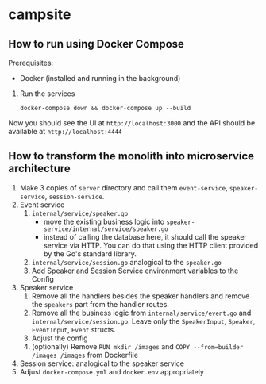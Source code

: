 # campsite

## How to run using Docker Compose
Prerequisites: 
- Docker (installed and running in the background)

1. Run the services
    ```
    docker-compose down && docker-compose up --build
    ```

Now you should see the UI at `http://localhost:3000` and the API should be available at `http://localhost:4444`

## How to transform the monolith into microservice architecture

1. Make 3 copies of `server` directory and call them `event-service`, `speaker-service`, `session-service`.
2. Event service
    1. `internal/service/speaker.go`
        - move the existing business logic into `speaker-service/internal/service/speaker.go`
        - instead of calling the database here, it should call the speaker service via HTTP. You can do that using the HTTP client provided by the Go's standard library.
    2. `internal/service/session.go` analogical to the `speaker.go`
    3. Add Speaker and Session Service environment variables to the Config
3. Speaker service
    1. Remove all the handlers besides the speaker handlers and remove the `speakers` part from the handler routes.
    2. Remove all the business logic from `internal/service/event.go` and `internal/service/session.go`. Leave only the `SpeakerInput`, `Speaker`, `EventInput`, `Event` structs.
    3. Adjust the config
    4. (optionally) Remove `RUN mkdir /images` and `COPY --from=builder /images /images` from Dockerfile
4. Session service: analogical to the speaker service
5. Adjust `docker-compose.yml` and `docker.env` appropriately